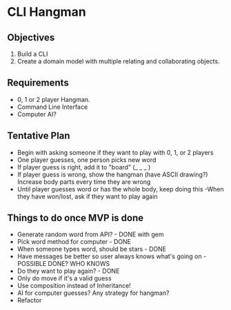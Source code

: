 # CLI Hangman

## Objectives

1. Build a CLI
2. Create a domain model with multiple relating and collaborating objects.

## Requirements
  - 0, 1 or 2 player Hangman.
  - Command Line Interface
  - Computer AI?

## Tentative Plan
 - Begin with asking someone if they want to play with 0, 1, or 2 players
 - One player guesses, one person picks new word
 - If player guess is right, add it to "board" (_ _ _ )
 - If player guess is wrong, show the hangman (have ASCII drawing?) Increase body parts every time they are wrong
 - Until player guesses word or has the whole body, keep doing this
  -When they have won/lost, ask if they want to play again

## Things to do once MVP is done
- Generate random word from API? - DONE with gem
- Pick word method for computer - DONE
- When someone types word, should be stars - DONE
- Have messages be better so user always knows what's going on - POSSIBLE DONE? WHO KNOWS
- Do they want to play again? - DONE
- Only do move if it's a valid guess
- Use composition instead of Inheritance!
- AI for computer guesses? Any strategy for hangman?
- Refactor  
